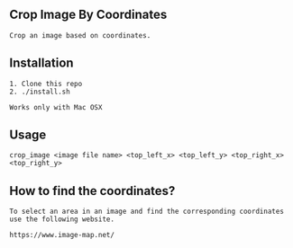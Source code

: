 ## Crop Image By Coordinates

    Crop an image based on coordinates.

## Installation

    1. Clone this repo
    2. ./install.sh

    Works only with Mac OSX

## Usage


    crop_image <image file name> <top_left_x> <top_left_y> <top_right_x> <top_right_y>

    

## How to find the coordinates?

    To select an area in an image and find the corresponding coordinates use the following website.

    https://www.image-map.net/

